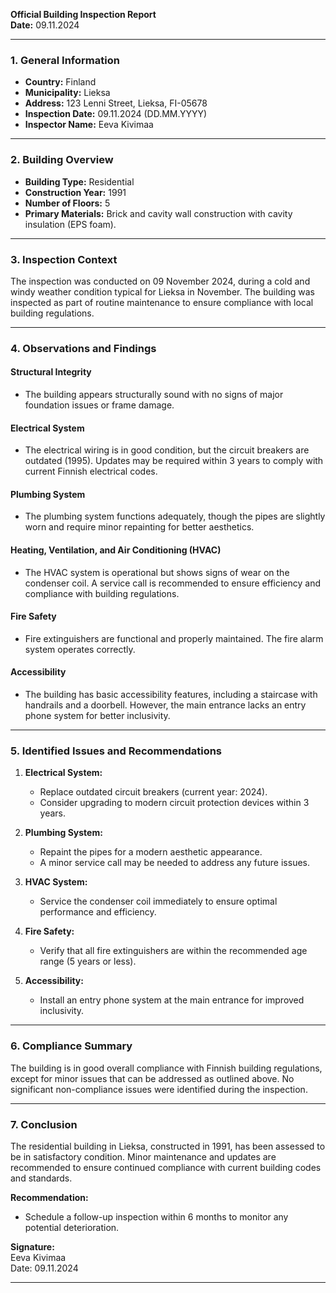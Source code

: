

**Official Building Inspection Report**  
**Date:** 09.11.2024  

---

### **1. General Information**

- **Country:** Finland  
- **Municipality:** Lieksa  
- **Address:** 123 Lenni Street, Lieksa, FI-05678  
- **Inspection Date:** 09.11.2024 (DD.MM.YYYY)  
- **Inspector Name:** Eeva Kivimaa  

---

### **2. Building Overview**

- **Building Type:** Residential  
- **Construction Year:** 1991  
- **Number of Floors:** 5  
- **Primary Materials:** Brick and cavity wall construction with cavity insulation (EPS foam).  

---

### **3. Inspection Context**

The inspection was conducted on 09 November 2024, during a cold and windy weather condition typical for Lieksa in November. The building was inspected as part of routine maintenance to ensure compliance with local building regulations.

---

### **4. Observations and Findings**

#### **Structural Integrity**  
- The building appears structurally sound with no signs of major foundation issues or frame damage.  

#### **Electrical System**  
- The electrical wiring is in good condition, but the circuit breakers are outdated (1995). Updates may be required within 3 years to comply with current Finnish electrical codes.  

#### **Plumbing System**  
- The plumbing system functions adequately, though the pipes are slightly worn and require minor repainting for better aesthetics.  

#### **Heating, Ventilation, and Air Conditioning (HVAC)**  
- The HVAC system is operational but shows signs of wear on the condenser coil. A service call is recommended to ensure efficiency and compliance with building regulations.  

#### **Fire Safety**  
- Fire extinguishers are functional and properly maintained. The fire alarm system operates correctly.  

#### **Accessibility**  
- The building has basic accessibility features, including a staircase with handrails and a doorbell. However, the main entrance lacks an entry phone system for better inclusivity.  

---

### **5. Identified Issues and Recommendations**

1. **Electrical System:**  
   - Replace outdated circuit breakers (current year: 2024).  
   - Consider upgrading to modern circuit protection devices within 3 years.  

2. **Plumbing System:**  
   - Repaint the pipes for a modern aesthetic appearance.  
   - A minor service call may be needed to address any future issues.  

3. **HVAC System:**  
   - Service the condenser coil immediately to ensure optimal performance and efficiency.  

4. **Fire Safety:**  
   - Verify that all fire extinguishers are within the recommended age range (5 years or less).  

5. **Accessibility:**  
   - Install an entry phone system at the main entrance for improved inclusivity.  

---

### **6. Compliance Summary**

The building is in good overall compliance with Finnish building regulations, except for minor issues that can be addressed as outlined above. No significant non-compliance issues were identified during the inspection.

---

### **7. Conclusion**

The residential building in Lieksa, constructed in 1991, has been assessed to be in satisfactory condition. Minor maintenance and updates are recommended to ensure continued compliance with current building codes and standards.  

**Recommendation:**  
- Schedule a follow-up inspection within 6 months to monitor any potential deterioration.  

**Signature:**  
Eeva Kivimaa  
Date: 09.11.2024  

---